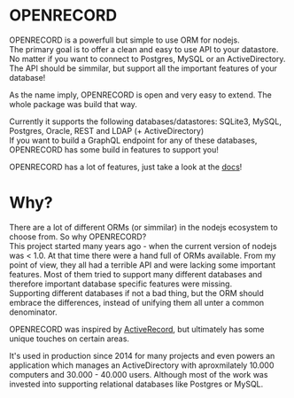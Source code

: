# OPENRECORD

OPENRECORD is a powerfull but simple to use ORM for nodejs.  
The primary goal is to offer a clean and easy to use API to your datastore. No matter if you want to connect to Postgres, MySQL or an ActiveDirectory. The API should be simmilar, but support all the important features of your database!

As the name imply, OPENRECORD is open and very easy to extend. The whole package was build that way.

Currently it supports the following databases/datastores: SQLite3, MySQL, Postgres, Oracle, REST and LDAP (+ ActiveDirectory)  
If you want to build a GraphQL endpoint for any of these databases, OPENRECORD has some build in features to support you!

OPENRECORD has a lot of features, just take a look at the [docs](https://philwaldmann.github.io/openrecord)!

# Why?

There are a lot of different ORMs (or simmilar) in the nodejs ecosystem to choose from. So why OPENRECORD?  
This project started many years ago - when the current version of nodejs was < 1.0. At that time there were a hand full of ORMs available.
From my point of view, they all had a terrible API and were lacking some important features. Most of them tried to support many different databases and therefore important database specific features were missing.  
Supporting different databases if not a bad thing, but the ORM should embrace the differences, instead of unifying them all unter a common denominator.

OPENRECORD was inspired by [ActiveRecord](http://guides.rubyonrails.org/active_record_basics.html), but ultimately has some unique touches on certain areas.

It's used in production since 2014 for many projects and even powers an application which manages an ActiveDirectory with aproxmilately 10.000 computers and 30.000 - 40.000 users.
Although most of the work was invested into supporting relational databases like Postgres or MySQL.